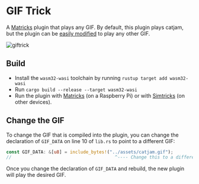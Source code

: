 # GIF Trick
A [Matricks](https://github.com/wymcg/matricks) plugin that plays any GIF. 
By default, this plugin plays catjam, but the plugin can be [easily modified](#change-the-gif) to play any other GIF.

![giftrick](https://github.com/wymcg/gif_trick/assets/3410869/31d2c778-9e17-4f59-9186-e865adf5dc71)

## Build
- Install the `wasm32-wasi` toolchain by running `rustup target add wasm32-wasi`
- Run `cargo build --release --target wasm32-wasi`
- Run the plugin with [Matricks](https://github.com/wymcg/matricks) (on a Raspberry Pi) or with [Simtricks](https://github.com/wymcg/simtricks) (on other devices).

## Change the GIF
To change the GIF that is compiled into the plugin, you can change the declaration of `GIF_DATA` on line 10 of `lib.rs` to point to a different GIF:

```rust
const GIF_DATA: &[u8] = include_bytes!("../assets/catjam.gif");
//                                       ^---- Change this to a different path and rebuild
```

Once you change the declaration of `GIF_DATA` and rebuild, the new plugin will play the desired GIF.
